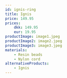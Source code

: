 ```yaml
---
id: ignis-ring
title: Ignis
price: 149.95
prices:
    dkk: 149.95
    eur: 19.95
productImage: image1.jpeg
productImage2: image2.jpeg
productImage3: image3.jpeg
materials:
    - Resin beads
    - Nylon cord
alternativeProducts:
    - Ignis
---
```

